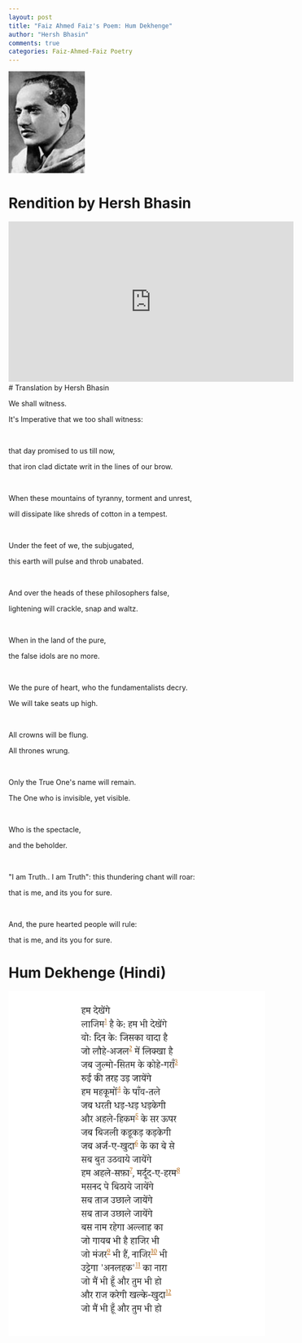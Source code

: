 ```yaml
---
layout: post
title: "Faiz Ahmed Faiz's Poem: Hum Dekhenge"
author: "Hersh Bhasin"
comments: true
categories: Faiz-Ahmed-Faiz Poetry
---
```







![faiz](../assets/faiz.jpg)

# Rendition by Hersh Bhasin
<iframe width="560" height="315" src="https://www.youtube.com/embed/QOe4AJnrrqg" frameborder="0" allow="accelerometer; autoplay; encrypted-media; gyroscope; picture-in-picture" allowfullscreen></iframe>
# Translation by Hersh Bhasin



We shall witness.

It's Imperative  that we too shall witness:

</br>

that day promised to us till now,

that iron clad dictate writ in the lines of our brow.

</br>

When these mountains of  tyranny, torment and unrest,

will dissipate like shreds of cotton in a tempest.

</br>

Under the feet of we, the subjugated,

this earth will pulse and throb unabated.

</br>

And over the heads of these philosophers false,

lightening will crackle, snap and waltz.

</br>

When  in the land of the pure,

the  false idols are no more.

</br>

We the pure of heart, who the fundamentalists decry.

We will take seats up high.

</br>

All crowns will be flung.

All thrones wrung.

</br>

Only the True One's name will remain.

The One who is invisible, yet visible.

</br>

Who is the spectacle,

and the beholder.

</br>

"I am Truth.. I am Truth":  this thundering chant will roar:

that is me, and  its you for sure.

</br>

And,  the pure hearted people will rule:

that is me, and  its you for sure.



# Hum Dekhenge (Hindi)

<img src="../assets/faiz-ham-dekhan-ge.png" alt="Faiz" align="left">


